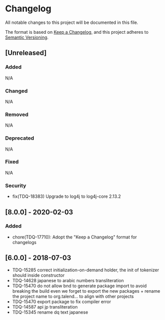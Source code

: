 # Changelog
All notable changes to this project will be documented in this file.

The format is based on [Keep a Changelog](https://keepachangelog.com/en/1.0.0/),
and this project adheres to [Semantic Versioning](https://semver.org/spec/v2.0.0.html).

## [Unreleased]
### Added
N/A
### Changed
N/A
### Removed
N/A
### Deprecated
N/A
### Fixed
N/A
### Security
- fix(TDQ-18383) Upgrade to log4j to log4j-core 2.13.2

## [8.0.0] - 2020-02-03
### Added
- chore(TDQ-17710): Adopt the "Keep a Changelog" format for changelogs

## [6.0.0] - 2018-07-03
- TDQ-15285 correct initialization-on-demand holder, the init of tokenizer should inside constructor
- TDQ-14628 japanese to arabic numbers transliteration
- TDQ-15470 do not allow bnd to generate package import to avoid breaking the build even we forget to export the new packages + rename the project name to org.talend... to align with other projects
- TDQ-15470 export package to fix compiler error
- TDQ-14587 api jp transliteration
- TDQ-15345 rename dq text japanese
